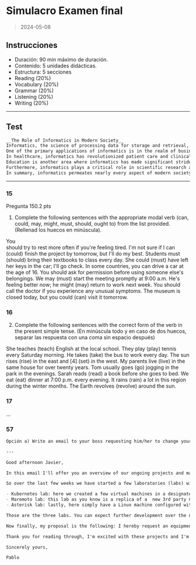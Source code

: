 # Simulacro Examen final

> 2024-05-08

## Instrucciones

- Duración: 90 min máximo de duración. 
- Contenido: 5 unidades didácticas.  
- Estructura: 5 secciones 
- Reading (20%) 
- Vocabulary (20%) 
- Grammar (20%)  
- Listening (20%) 
- Writing (20%)


---

## Test

```md
__The Role of Informatics in Modern Society__
Informatics, the science of processing data for storage and retrieval, has become an indispensable aspect of modern society. It encompasses various fields such as computer science, information technology, and data analysis, all of which contribute to the efficient management and utilization of information for diverse purposes.
One of the primary applications of informatics is in the realm of business and industry. Companies utilize informatics tools and technologies to streamline their operations, manage resources, analyze market trends, and make data-driven decisions. From inventory management systems to customer relationship management software, informatics plays a crucial role in enhancing productivity and competitiveness in the business world.
In healthcare, informatics has revolutionized patient care and clinical practices. Electronic health records (EHRs) enable healthcare providers to access and share patient information seamlessly, leading to improved coordination of care and better treatment outcomes. Informatics also facilitates medical research by enabling the analysis of vast amounts of healthcare data to identify trends, patterns, and correlations that can inform healthcare policies and practices.
Education is another area where informatics has made significant strides. Online learning platforms, digital textbooks, and educational software have transformed the way students learn and teachers teach. Informatics tools enable personalized learning experiences, adaptive assessments, and interactive educational resources, catering to diverse learning styles and preferences.
Furthermore, informatics plays a critical role in scientific research and discovery across various disciplines. Researchers use computational tools and data analysis techniques to model complex systems, simulate experiments, and analyze large datasets. Informatics-driven approaches have led to breakthroughs in fields such as genomics, astronomy, and environmental science, advancing human knowledge and understanding of the world around us.
In summary, informatics permeates nearly every aspect of modern society, from business and healthcare to education and scientific research. Its ability to process, analyze, and interpret data has transformed industries, improved services, and facilitated innovation, making it an essential component of our increasingly digital and interconnected world.
```

---

### 15

Pregunta 150.2 pts
 

1. Complete the following sentences with the appropriate modal verb (can, could, may, might, must, should, ought to) from the list provided. (Rellenad los huecos en minúscula).

You  
should
   try to rest more often if you're feeling tired.
I'm not sure if I 
can (could)
 finish the project by tomorrow, but I'll do my best.
Students 
must (should)
 bring their textbooks to class every day.
She 
could (must)
 have left her keys in the car; I'll go check.
In some countries, you 
can
 drive a car at the age of 16.
You 
should
 ask for permission before using someone else's belongings.
We 
may (must)
 start the meeting promptly at 9:00 a.m.
He's feeling better now; he
might (may)
 return to work next week.
You 
should
 call the doctor if you experience any unusual symptoms.
The museum is closed today, but you 
could (can)
 visit it tomorrow.


### 16

2. Complete the following sentences with the correct form of the verb in the present simple tense. (En minúscula todo y en caso de dos huecos, separar las respuesta con una coma sin espacio después)

She 
teaches
 (teach) English at the local school.
They 
play
 (play) tennis every Saturday morning.
He 
takes
 (take) the bus to work every day.
The sun 
rises
 (rise) in the east and [4] (set) in the west.
My parents 
live
 (live) in the same house for over twenty years.
Tom usually 
goes
 (go) jogging in the park in the evenings.
Sarah 
reads
 (read) a book before she goes to bed.
We 
eat
 (eat) dinner at 7:00 p.m. every evening.
It 
rains
 (rain) a lot in this region during the winter months.
The Earth 
revolves
 (revolve) around the sun.


### 17

...


### 57

```md
Opción a) Write an email to your boss requesting him/her to change your equipment.

---

Good afternoon Javier,

In this email I'll offer you an overview of our ongoing projects and make a proposal to you.

So over the last few weeks we have started a few laboratories (labs) with virtual machines to test a few environments. Let me please describe each in a couple lines:

- Kubernetes lab: here we created a few virtual machines in a designated partition on an NVMe drive connected to my main machine. Now these virtual machines are configured to be a Kubernetes cluster, with a master node and worker nodes that distribute the services, whether that is a web server, a web application, a database, etc. In short, we have many virtual machines operating successfully in a complex and escalable environment. The downside at the moment is that this setup is only accessible to my local machine and since I'm working remotely it can be difficult to collaborate with the rest of the team.
- Maremoto lab: this lab as you know is a replica of a  new 3rd party Cybersecurity product that we might be providing support for in the near future. So in this lab I've set up 3 virtual machines, one simulating the server, and the other two being potentially vulnerable machines (Windows and Linux respectively). We are still getting familiar with the underlaying technology (networking, monitoring, etc.). In short, still in an early stage but promising development ahead, only I'd wish that this lab could be implemented on premise in our corporate network, rather than in my personal testing environemnt.
- Asterisk lab: lastly, here simply have a Linux machine configured with Asterisk to provide VoIP server functionality and with the Zoiper5 software installed to operate as a softphone. Great progress but limited as we haven't discussed any actual usecase yet. Also none of the other team members can join these VoIP calls at the moment, so that's a bummer.

Those are the three labs. You can expect further development over the next weeks. Let me remind that not only have I prepared these virtual machines, but also  public Github repositories with the relevant code and documentation to foster future productivity.

Now finally, my proposal is the following: I hereby request an equipment upgrade: let's get two Proxmox server going, one in the office, another one here at my location. I would configure them both to work as cluster so that all of the team can work with the same virtual machines seamlessly and furthermore grant High Disponibility to our labs If you are open to the idea we can come together and discuss a budget for this new hardware, although we certainly could just repurpose some machine you guys have around.

Thank you for reading through, I'm excited with these projects and I'm eager to hear your feedback.

Sincerely yours,

Pablo
```